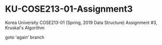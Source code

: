 # KU-COSE213-01-Assignment3

Korea University COSE213-01 (Spring, 2019 Data Structure) Assignment #3, Kruskal's Algorithm

goto 'again' branch
